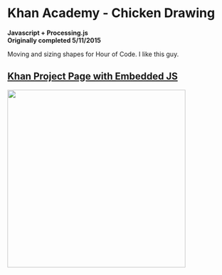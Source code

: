 # Khan Academy - Chicken Drawing
<strong>Javascript + Processing.js<br>
Originally completed 5/11/2015</strong>

Moving and sizing shapes for Hour of Code. I like this guy.

<h2><a href="http://www.khanacademy.org/computer-programming/wild-animal-chicken/5473107722764288">Khan Project Page with Embedded JS</a></h2>

<img src ="http://40.media.tumblr.com/6210e62aa071ba1ba29d170b1a5f65a1/tumblr_inline_nqmtchCNj91tvc5hi_1280.png" width="400" height="400">
